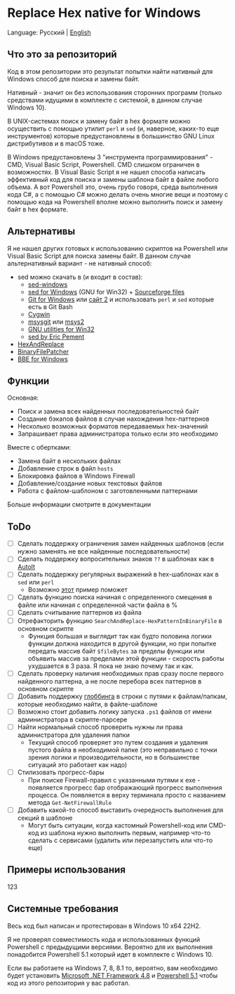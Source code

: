 # Replace Hex native for Windows

Language: Русский | [English](README.md)


## Что это за репозиторий

Код в этом репозитории это результат попытки найти нативный для Windows способ для поиска и замены байт.

Нативный - значит он без использования сторонних программ (только средствами идущими в комплекте с системой, в данном случае Windows 10).

В UNIX-системах поиск и замену байт в hex формате можно осуществить с помощью утилит `perl` и `sed` (и, наверное, каких-то еще инструментов) которые предустановлены в большинство GNU Linux дистрибутивов и в macOS тоже.

В Windows предустановлены 3 "инструмента программирования" - CMD, Visual Basic Script, Powershell.
CMD слишком ограничен в возможностях. В Visual Basic Script я не нашел способа написать эффективный код для поиска и замены шаблона байт в файле любого объема. А вот Powershell это, очень грубо говоря, среда выполнения кода C#, а с помощью C# можно делать очень многие вещи и поэтому с помощью кода на Powershell вполне можно выполнить поиск и замену байт в hex формате.

## Альтернативы

Я не нашел других готовых к использованию скриптов на Powershell или Visual Basic Script для поиска замены байт.
В данном случае альтернативный вариант - не нативный способ:

- sed можно скачать в (и входит в состав):
    - [sed-windows](https://github.com/mbuilov/sed-windows)
    - [sed for Windows](https://gnuwin32.sourceforge.net/packages/sed.htm) (GNU for Win32) + [Sourceforge files](https://sourceforge.net/projects/gnuwin32/files/sed/)
    - [Git for Windows](https://git-scm.com/download/win) или [сайт 2](https://gitforwindows.org/) и использовать `perl` и `sed` которые есть в Git Bash
    - [Cygwin](https://cygwin.com/)
    - [msysgit](https://github.com/msysgit/msysgit/) или [msys2](https://www.msys2.org/)
    - [GNU utilities for Win32](https://unxutils.sourceforge.net/)
    - [sed by Eric Pement](https://www.pement.org/sed/)
- [HexAndReplace](https://github.com/jjxtra/HexAndReplace)
- [BinaryFilePatcher](https://github.com/Invertex/BinaryFilePatcher)
- [BBE for Windows](https://anilech.blogspot.com/2016/09/binary-block-editor-bbe-for-windows.html)

## Функции

Основная:
- Поиск и замена всех найденных последовательностей байт
- Создание бэкапов файлов в случае нахождения hex-паттернов
- Несколько возможных форматов передаваемых hex-значений
- Запрашивает права администратора только если это необходимо

Вместе с обертками:
- Замена байт в нескольких файлах
- Добавление строк в файл `hosts`
- Блокировка файлов в Windows Firewall
- Добавление/создание новых текстовых файлов
- Работа с файлом-шаблоном с заготовленными паттернами

Больше информации смотрите в документации 

## ToDo

- [ ] Сделать поддержку ограничения замен найденных шаблонов (если нужно заменять не все найденные последовательности)
- [ ] Сделать поддержку вопросительных знаков `??` в шаблонах как в [AutoIt](https://www.autoitscript.com/autoit3/docs/functions/StringRegExp.htm)
- [ ] Сделать поддержку регулярных выражений в hex-шаблонах как в `sed` или `perl`
  - Возможно [этот](https://stackoverflow.com/a/55314611) пример поможет
- [ ] Сделать функцию поиска начиная с определенного смещения в файле или начиная с определенной части файла в %
- [ ] Сделать считывание паттернов из файла
- [ ] Отрефакторить функцию `SearchAndReplace-HexPatternInBinaryFile` в основном скрипте
  - Функция большая и выглядит так как будто половина логики функции должна находится в другой функции, но при попытке передать массив байт `$fileBytes` за пределы функции или объявить массив за пределами этой функции - скорость работы ухудшается в 3 раза. Я пока не знаю почему так и как.
- [ ] Сделать проверку наличия необходимых прав сразу после первого найденного паттерна, а не после перебора всех паттернов в основном скрипте
- [ ] Добавить поддержку [глоббинга](https://stackoverflow.com/questions/30229465/what-is-file-globbing) в строки с путями к файлам/папкам, которые необходимо найти, в файле-шаблоне
- [ ] Возможно стоит добавить логику запуска `.ps1` файлов от имени администратора в скрипте-парсере
- [ ] Найти нормальный способ проверить нужны ли права администратора для удаления папки
  - Текущий способ проверяет это путем создания и удаления пустого файла в необходимой папке (это неправильно с точки зрения логики и производительности, но в большинстве ситуаций это работает как надо)
- [ ] Стилизовать прогресс-бары
  - При поиске Firewall-правил с указанными путями к exe - появляется прогресс бар отображающий прогресс выполнения процесса. Он появляется в верху терминала просто с названием метода `Get-NetFirewallRule`
- [ ] Добавить какой-то способ выставить очередность выполнения для секций в шаблоне
  - Могут быть ситуации, когда кастомный Powershell-код или CMD-код из шаблона нужно выполнить первым, например что-то сделать с сервисами (удалить или перезапустить или что-то еще)

## Примеры использования

123

## Системные требования

Весь код был написан и протестирован в Windows 10 x64 22H2.

Я не проверял совместимость кода и использованных функций Powershell с предыдущими версиями. Вероятно для их выполнения понадобится Powershell 5.1 который идет в комплекте с Windows 10.

Если вы работаете на Windows 7, 8, 8.1 то, вероятно, вам необходимо будет установить [Microsoft .NET Framework 4.8](https://support.microsoft.com/topic/microsoft-net-framework-4-8-offline-installer-for-windows-9d23f658-3b97-68ab-d013-aa3c3e7495e0) и [Powershell 5.1](https://www.microsoft.com/download/details.aspx/?id=54616) чтобы код из этого репозитория у вас работал.